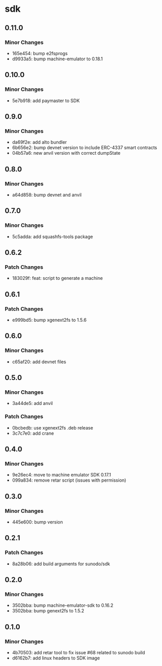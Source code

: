 # sdk

## 0.11.0

### Minor Changes

-   165e454: bump e2fsprogs
-   d9933a5: bump machine-emulator to 0.18.1

## 0.10.0

### Minor Changes

-   5e7b918: add paymaster to SDK

## 0.9.0

### Minor Changes

-   da69f2e: add alto bundler
-   6b656e2: bump devnet version to include ERC-4337 smart contracts
-   04b57a6: new anvil version with correct dumpState

## 0.8.0

### Minor Changes

-   a64d858: bump devnet and anvil

## 0.7.0

### Minor Changes

-   5c5adda: add squashfs-tools package

## 0.6.2

### Patch Changes

-   183029f: feat: script to generate a machine

## 0.6.1

### Patch Changes

-   e999bd5: bump xgenext2fs to 1.5.6

## 0.6.0

### Minor Changes

-   c65af20: add devnet files

## 0.5.0

### Minor Changes

-   3a44de5: add anvil

### Patch Changes

-   0bcbedb: use xgenext2fs .deb release
-   3c7c7e0: add crane

## 0.4.0

### Minor Changes

-   9e26ec4: move to machine emulator SDK 0.17.1
-   099a834: remove retar script (issues with permission)

## 0.3.0

### Minor Changes

-   445e600: bump version

## 0.2.1

### Patch Changes

-   8a28b06: add build arguments for sunodo/sdk

## 0.2.0

### Minor Changes

-   3502bba: bump machine-emulator-sdk to 0.16.2
-   3502bba: bump genext2fs to 1.5.2

## 0.1.0

### Minor Changes

-   4b70503: add retar tool to fix issue #68 related to sunodo build
-   d6162b7: add linux headers to SDK image
